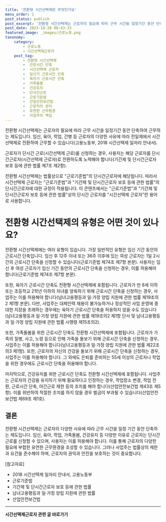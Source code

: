 ```yaml
---
title: '전환형 시간선택제란 무엇인가요'
menu_order: 1
post_status: publish
post_excerpt: '전환형 시간선택제는 근로자의 필요에 따라 근무 시간을 일정기간 동안 단축하여 근무하는 제도입니다. 임신, 육아, 학업, 간병 등 근로자의 다양한 사유에 따라 전일제에서 시간선택제로 전환하여 근무할 수 있습니다 고용노동부, 2018 시간선택제 일자리 안내서 .'
post_date: 2023-10-28 08:43:33
featured_image: _images/근로노동.png
taxonomy:
    category:
        - 근로노동
        - 시간선택제근로자
    post_tag:
        - 전환형 시간선택제
        -  근로시간 단축
        -  시간선택제 근로자
        -  임신기 근로시간 단축
        -  육아기 근로시간 단축
        -  가족돌봄
        -  건강유지
        -  단시간근로
        -  근로기준법
        -  산업안전보건법
        -  근로자의 권익
        -  유연한 근무환경
        -  사업주의 책임
---
```



전환형 시간선택제는 근로자의 필요에 따라 근무 시간을 일정기간 동안 단축하여 근무하는 제도입니다. 임신, 육아, 학업, 간병 등 근로자의 다양한 사유에 따라 전일제에서 시간선택제로 전환하여 근무할 수 있습니다(고용노동부, 2018 시간선택제 일자리 안내서).

근로자가 단시간 근로(시간선택제 근로)를 신청하는 경우, 사용자는 해당 근로자를 단시간근로자(시간선택제 근로자)로 전환하도록 노력해야 합니다(기간제 및 단시간근로자 보호 등에 관한 법률 제7조 제2항).

전환형 시간선택제는 법률상으로 "근로기준법"의 단시간근로자에 해당됩니다. 따라서 시간선택제 근로자는 "근로기준법"과 "기간제 및 단시간근로자 보호 등에 관한 법률"의 단시간근로자에 대한 규정이 적용됩니다. 이 콘텐츠에서는 "근로기준법"과 "기간제 및 단시간근로자 보호 등에 관한 법률"상의 단시간 근로자를 "시간선택제 근로자"란 용어로 사용합니다.

# 전환형 시간선택제의 유형은 어떤 것이 있나요?

전환형 시간선택제에는 여러 유형이 있습니다. 가장 일반적인 유형은 임신 기간 동안의 근로시간 단축입니다. 임신 후 12주 이내 또는 36주 이후에 있는 여성 근로자는 1일 2시간의 근로시간 단축을 신청할 수 있습니다(근로기준법 제74조 제7항 본문). 사용자는 임신 후 여성 근로자가 임신 기간 동안의 근로시간 단축을 신청하는 경우, 이를 허용해야 합니다(근로기준법 제74조 제7항 본문).

또한, 육아기 근로시간 단축도 전환형 시간선택제에 포함됩니다. 근로자가 만 8세 이하 또는 초등학교 2학년 이하의 자녀를 양육하기 위해 근로시간 단축을 신청하는 경우, 사업주는 이를 허용해야 합니다(남녀고용평등과 일·가정 양립 지원에 관한 법률 제19조의2 제1항 본문). 다만, 사업주는 대체인력 채용이 불가능하거나 정상적인 사업 운영에 중대한 지장을 초래하는 경우에는 육아기 근로시간 단축을 허용하지 않을 수도 있습니다(남녀고용평등과 일·가정 양립 지원에 관한 법률 제19조의2 제1항 단서 및 남녀고용평등과 일·가정 양립 지원에 관한 법률 시행령 제15조의2).

또한, 가족돌봄을 위한 근로시간 단축도 전환형 시간선택제에 포함됩니다. 근로자가 가족의 질병, 사고, 노령 등으로 인해 가족을 돌보기 위해 근로시간 단축을 신청하는 경우, 사업주는 이를 허용해야 합니다(남녀고용평등과 일·가정 양립 지원에 관한 법률 제22조의3 제1항). 또한, 근로자의 자신의 건강을 돌보기 위해 근로시간 단축을 신청하는 경우, 사업주는 이를 허용해야 합니다. 그 외에도 은퇴를 준비하는 55세 이상의 근로자나 학업을 위한 경우에도 근로시간 단축을 허용해야 합니다.

마지막으로, 건강유지를 위한 근로시간 단축도 전환형 시간선택제에 포함됩니다. 사업주는 근로자의 건강을 유지하기 위해 필요하다고 인정하는 경우, 작업장소 변경, 작업 전환, 근로시간 단축, 야간근로 제한 등의 조치를 해야 합니다(산업안전보건법 제43조 제5항). 이를 위반하여 적절한 조치를 하지 않을 경우 벌금이 부과될 수 있습니다(산업안전보건법 제69조 제1호).

## 결론


전환형 시간선택제는 근로자의 다양한 사유에 따라 근무 시간을 일정 기간 동안 단축하는 제도입니다. 임신, 육아, 학업, 가족돌봄, 건강유지 등 다양한 이유로 근로자는 단시간 근로를 신청할 수 있으며, 사용자는 이를 허용해야 합니다. 이를 통해 근로자의 다양한 필요에 부합한 유연한 근무환경을 조성할 수 있습니다. 그러나 사업주는 법률상의 제한과 요건을 준수해야 하며, 근로자의 권익과 안전을 보호하는 것이 중요합니다.

[참고자료]
- 2018 시간선택제 일자리 안내서, 고용노동부
- 근로기준법
- 기간제 및 단시간근로자 보호 등에 관한 법률
- 남녀고용평등과 일·가정 양립 지원에 관한 법률
- 산업안전보건법
<!-- wp:separator -->
<hr class="wp-block-separator has-alpha-channel-opacity"/>
<!-- /wp:separator -->

<!-- wp:group {"backgroundColor":"base","layout":{"type":"constrained"}} -->
<div class="wp-block-group has-base-background-color has-background"><!-- wp:paragraph {"align":"center","fontSize":"medium"} -->
<p class="has-text-align-center has-large-font-size"><strong>시간선택제근로자 관련 글 바로가기</strong></p>
<!-- /wp:paragraph -->


<!-- wp:latest-posts
{"categories":[{"id":10911,"count":19,"description":"","link":"https://uknowlaw.com/category/%ec%8b%9c%ea%b0%84%ec%84%a0%ed%83%9d%ec%a0%9c%ea%b7%bc%eb%a1%9c%ec%9e%90/","name":"시간선택제근로자","slug":"시간선택제근로자","taxonomy":"category","parent":0,"meta":[],"_links":{"self":[{"href":"https://uknowlaw.com/wp-json/wp/v2/categories/10911"}],"collection":[{"href":"https://uknowlaw.com/wp-json/wp/v2/categories"}],"about":[{"href":"https://uknowlaw.com/wp-json/wp/v2/taxonomies/category"}],"wp:post_type":[{"href":"https://uknowlaw.com/wp-json/wp/v2/posts?categories=10911"}],"curies":[{"name":"wp","href":"https://api.w.org/{rel}","templated":true}]}}],"postsToShow":100,"excerptLength":28,"postLayout":"grid","columns":2,"featuredImageAlign":"left","featuredImageSizeSlug":"large","fontSize":"small"} /--></div>
<!-- /wp:group -->